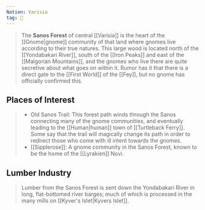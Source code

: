 ```yaml
---
Nation: Varisia
tag: 🌲
---
```

> The **Sanos Forest** of central [[Varisia]] is the heart of the [[Gnome|gnome]] community of that land where gnomes live according to their true natures.  This large wood is located north of the [[Yondabakari River]], south of the [[Iron Peaks]] and east of the [[Malgorian Mountains]], and the gnomes who live there are quite secretive about what goes on within it.  Rumor has it that there is a direct gate to the [[First World]] of the [[Fey]], but no gnome has officially confirmed this.


## Places of Interest

> - Old Sanos Trail: This forest path winds through the Sanos connecting many of the gnome communities, and eventually leading to the [[Human|human]] town of [[Turtleback Ferry]].  Some say that the trail will magically change its path in order to redirect those who come with ill intent towards the gnomes.
> - [[Sipplerose]]: A gnome community in the Sanos Forest, known to be the home of the [[Lyrakien]] Novi.

## Lumber Industry

> Lumber from the Sanos Forest is sent down the Yondabakari River in long, flat-bottomed river barges; much of which is processed in the many mills on [[Kyver's Islet|Kyvers Islet]].









